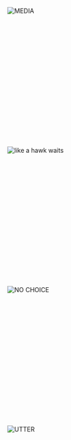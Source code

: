 ![MEDIA](../log/pics/MEDIA.gif 'MEDIA')

<br/><br/><br/><br/><br/><br/><br/><br/><br/><br/><br/><br/><br/><br/><br/><br/>

![like a hawk waits](../log/pics/like-a-hawk-waits.gif 'like a hawk waits')

<br/><br/><br/><br/><br/><br/><br/><br/><br/><br/><br/><br/><br/><br/><br/><br/>

![NO CHOICE](../log/pics/NO-CHOICE.gif 'NO CHOICE')

<br/><br/><br/><br/><br/><br/><br/><br/><br/><br/><br/><br/><br/><br/><br/><br/>

![UTTER](../log/pics/UTTER-[2].gif 'UTTER')
<br/><br/><br/><br/><br/><br/><br/><br/><br/><br/><br/><br/><br/><br/><br/><br/>